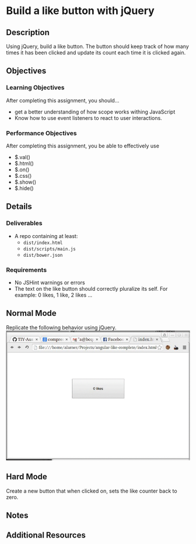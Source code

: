 # Build a like button with jQuery

## Description
Using jQuery, build a like button. The button should keep track of how many times it has been clicked and update its count each time it is clicked again.


## Objectives

### Learning Objectives

After completing this assignment, you should…

* get a better understanding of how scope works withing JavaScript
* Know how to use event listeners to react to user interactions.


### Performance Objectives

After completing this assignment, you be able to effectively use

* $.val()
* $.html()
* $.on()
* $.css()
* $.show()
* $.hide()

## Details

### Deliverables

* A repo containing at least:
  * `dist/index.html`
  * `dist/scripts/main.js`
  * `dist/bower.json`

### Requirements

* No JSHint warnings or errors
* The text on the like button should correctly pluralize its self. For example: 0 likes, 1 like, 2 likes ...


## Normal Mode
Replicate the following behavior using jQuery.
![Example](/likes.gif)

## Hard Mode
Create a new button that when clicked on, sets the like counter back to zero.

## Notes

## Additional Resources
